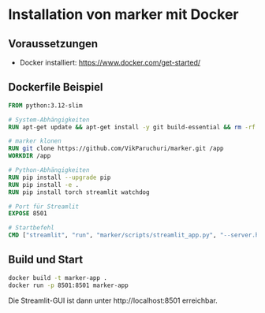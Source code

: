 # Installation von marker mit Docker

## Voraussetzungen

- Docker installiert: https://www.docker.com/get-started/

## Dockerfile Beispiel

```dockerfile
FROM python:3.12-slim

# System-Abhängigkeiten
RUN apt-get update && apt-get install -y git build-essential && rm -rf /var/lib/apt/lists/*

# marker klonen
RUN git clone https://github.com/VikParuchuri/marker.git /app
WORKDIR /app

# Python-Abhängigkeiten
RUN pip install --upgrade pip
RUN pip install -e .
RUN pip install torch streamlit watchdog

# Port für Streamlit
EXPOSE 8501

# Startbefehl
CMD ["streamlit", "run", "marker/scripts/streamlit_app.py", "--server.headless=true", "--server.port=8501", "--server.address=0.0.0.0"]
```

## Build und Start

```bash
docker build -t marker-app .
docker run -p 8501:8501 marker-app
```

Die Streamlit-GUI ist dann unter http://localhost:8501 erreichbar.